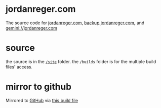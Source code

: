 # jordanreger.com
The source code for [jordanreger.com](https://jordanreger.com), [backup.jordanreger.com](https://backup.jordanreger.com), and [gemini://jordanreger.com](gemini://jordanreger.com)

# source
the source is in the [`/site`](https://git.sr.ht/~jordanreger/com/tree/main/item/site) folder. the `/builds` folder is for the multiple build files' access.

# mirror to github
Mirrored to [GitHub](https://github.com/jordanreger/com) via [this build file](https://man.sr.ht/~jordanreger/sourcehut-to-github-mirror)